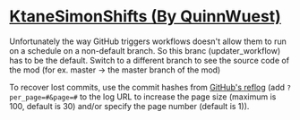 # [KtaneSimonShifts (By QuinnWuest)](https://github.com/QuinnWuest/KtaneSimonShifts)

Unfortunately the way GitHub triggers workflows doesn't allow them to run on a schedule on a non-default branch. So this branc (updater_workflow) has to be the default. Switch to a different branch to see the source code of the mod (for ex. master -> the master branch of the mod)

To recover lost commits, use the commit hashes from [GitHub's reflog](https://api.github.com/repos/KtaneModules/KtaneSimonShifts-QuinnWuest/events) (add `?per_page=#&page=#` to the log URL to increase the page size (maximum is 100, default is 30) and/or specify the page number (default is 1)).
